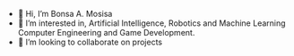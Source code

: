 - 👋 Hi, I’m Bonsa A. Mosisa
- 👀 I’m interested in, Artificial Intelligence, Robotics and Machine Learning Computer Engineering and Game Development.
- 💞️ I’m looking to collaborate on projects


